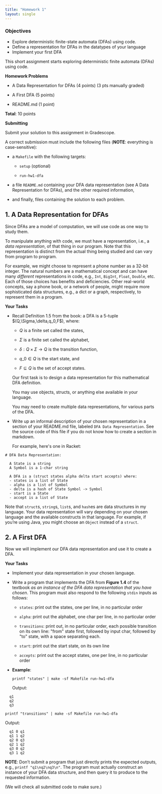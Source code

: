 ```yaml
---
title: "Homework 1"
layout: single
---
```


### Objectives

  - Explore deterministic finite-state automata (DFAs) using code. 
  - Define a representation for DFAs in the datatypes of your language
  - Implement your first DFA
  
This short assignment starts exploring deterministic finite automata
(DFAs) using code.

**Homework Problems**

* A Data Representation for DFAs (4 points) (3 pts manually graded)

* A First DFA (5 points)

* README.md (1 point)

**Total**: 10 points

**Submitting**

Submit your solution to this assignment in Gradescope.

A correct submission must include the following files (**NOTE**:
everything is case-sensitive):

* a `Makefile` with the following targets:

  * `setup` (optional)

  * `run-hw1-dfa`

* a file `README.md` containing your DFA data representation (see A
  Data Representation for DFAs), and the other required information,

* and finally, files containing the solution to each problem.

## 1. A Data Representation for DFAs

Since DFAs are a model of computation, we will use code as one way to
study them. 

To manipulate anything with code, we must have a representation, i.e.,
a _data representation_, of that thing in our program. Note that this
representation is distinct from the actual thing being studied and can
vary from program to program.

For example, we might choose to represent a phone number as a 32-bit
integer. The natural numbers are a mathematical concept and can have
many ​_different_​ representations in code, e.g., `Int`, `BigInt`,
`Float`, `Double`, etc. Each of those choices has benefits and
deficiencies. Other real-world concepts, say a phone book, or a
network of people, might require more sophisticated data structures,
e.g., a dict or a graph, respectively, to represent them in a program.

**Your Tasks**

* Recall Definition 1.5 from the book: a DFA is a 5-tuple
  $\(Q,\Sigma,\delta,q\_0,F\$), where:

  * $Q$ is a finite set called the states,

  * $\Sigma$ is a finite set called the alphabet,

  * $\delta:Q\times\Sigma\rightarrow Q$ is the transition function,

  * $q\_0\in Q$ is the start state, and

  * $F\subseteq Q$ is the set of accept states.

  Our first task is to design a data representation for this
  mathematical DFA definition.

  You may use objects, structs, or anything else available in your
  language.

  You may need to create multiple data representations, for various
  parts of the DFA.

* Write up an informal description of your chosen representation in a
  section of your README.md file, labeled `DFA Data Representation`.
  See the source code of this file if you do not know how to create a
  section in markdown.

  For example, here's one in Racket:

```
# DFA Data Representation: 
                                                        
  A State is a string
  A Symbol is a 1-char string

  A DFA is a (struct states alpha delta start accepts) where:
  - states is a list of State
  - alpha is a list of Symbol
  - delta is a hash of State Symbol -> Symbol
  - start is a State
  - accept is a list of State
```

  Note that `struct`s, `string`s, `list`s, and `hash`es are data
  structures in my language. Your data representation will vary
  depending on your chosen language and the available constructs in that
  language. For example, if you’re using Java, you might choose an
  `Object` instead of a `struct`.

## 2. A First DFA

Now we will implement our DFA data representation and use it to create a
DFA.

**Your Tasks**

* Implement your data representation in your chosen language.

* Write a program that implements the DFA from **Figure 1.4** of the
  textbook ​_as an instance of the DFA data representation that you have
  chosen_​. This program must also respond to the following `stdin`
  inputs as follows:

  * `states`: print out the states, one per line, in no particular order

  * `alpha`: print out the alphabet, one char per line, in no particular
    order

  * `transitions`: print out, in no particular order, each possible
    transition on its own line: "from" state first, followed by input
    char, followed by "to" state, with a space separating each.

  * `start`: print out the start state, on its own line

  * `accepts`: print out the accept states, one per line, in no
    particular order

* **Example**:

  `printf "states" | make -sf Makefile run-hw1-dfa`

  Output:

```
  q1
  q2
  q3
```

  `printf "transitions" | make -sf Makefile run-hw1-dfa`

  Output:

```
  q1 0 q1
  q1 1 q2
  q2 0 q3
  q2 1 q2
  q3 0 q2
  q3 1 q2
```

**NOTE**: Don’t submit a program that just directly prints the expected
outputs, e.g., `printf "q1\nq2\nq3\n"`. The program must actually
construct an instance of your DFA data structure, and then query it
to produce to the requested information.

\(We will check all submitted code to make sure.\)
